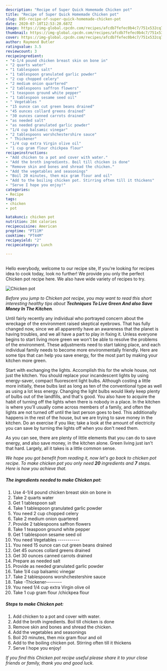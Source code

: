 ```yaml
---
description: "Recipe of Super Quick Homemade Chicken pot"
title: "Recipe of Super Quick Homemade Chicken pot"
slug: 895-recipe-of-super-quick-homemade-chicken-pot
date: 2020-07-10T12:53:20.687Z
image: https://img-global.cpcdn.com/recipes/afcdb7fefec0b4c7/751x532cq70/chicken-pot-recipe-main-photo.jpg
thumbnail: https://img-global.cpcdn.com/recipes/afcdb7fefec0b4c7/751x532cq70/chicken-pot-recipe-main-photo.jpg
cover: https://img-global.cpcdn.com/recipes/afcdb7fefec0b4c7/751x532cq70/chicken-pot-recipe-main-photo.jpg
author: Raymond Butler
ratingvalue: 3.5
reviewcount: 3
recipeingredient:
- "4-1/4 pound chicken breast skin on bone in"
- "2 quarts water"
- "1 tablespoon salt"
- "1 tablespoon granulated garlic powder"
- "2 cup chopped celery"
- "2 medium onion quartered"
- "2 tablespoons saffron flowers"
- "1 teaspoon ground white pepper"
- "1 tablespoon sesame seed oil"
- " Vegetables "
- "15 ounce can cut green beans drained"
- "45 ounces collard greens drained"
- "30 ounces canned carrots drained"
- "as needed salt"
- "as needed granulated garlic powder"
- "1/4 cup balsamic vinegar"
- "2 tablespoons worshchestershire sauce"
- " Thickener"
- "1/4 cup extra Virgin olive oil"
- "1 cup gram flour chickpea flour"
recipeinstructions:
- "Add chicken to a pot and cover with water."
- "Add the broth ingredients. Boil till chicken is done"
- "Remove skin and bones and shread the chicken."
- "Add the vegetables and seasonings"
- "Boil 20 minutes, then mix gram flour and oil"
- "Add to the boiling chicken pot. Stirring often till it thickens"
- "Serve I hope you enjoy!"
categories:
- Recipe
tags:
- chicken
- pot

katakunci: chicken pot 
nutrition: 284 calories
recipecuisine: American
preptime: "PT11M"
cooktime: "PT44M"
recipeyield: "2"
recipecategory: Lunch

---
```

<br>
Hello everybody, welcome to our recipe site, If you're looking for recipes idea to cook today, look no further! We provide you only the perfect Chicken pot recipe here. We also have wide variety of recipes to try.
<br>


![Chicken pot](https://img-global.cpcdn.com/recipes/afcdb7fefec0b4c7/751x532cq70/chicken-pot-recipe-main-photo.jpg)

<i>Before you jump to Chicken pot recipe, you may want to read this short interesting healthy tips about 
<strong>Techniques To Live Green And also Save Money In The Kitchen</strong>.</i>
</br>

Until fairly recently any individual who portrayed concern about the wreckage of the environment raised skeptical eyebrows. That has fully changed now, since we all apparently have an awareness that the planet is having troubles, and we all have a part to play in fixing it. Unless everyone begins to start living more green we won't be able to resolve the problems of the environment. These adjustments need to start taking place, and each individual family needs to become more environmentally friendly. Here are some tips that can help you save energy, for the most part by making your kitchen more green.

Start with exchanging the lights. Accomplish this for the whole house, not just the kitchen. You should replace your incandescent lights by using energy-saver, compact fluorescent light bulbs. Although costing a little more initially, these bulbs last as long as ten of the conventional type as well as using a lot less energy. Changing the light bulbs would likely keep plenty of bulbs out of the landfills, and that's good. You also have to acquire the habit of turning off the lights when there is nobody in a place. In the kitchen is where you'll usually come across members of a family, and often the lights are not turned off until the last person goes to bed. This additionally happens in the rest of the house, but we are trying to save money in the kitchen. Do an exercise if you like; take a look at the amount of electricity you can save by turning the lights off when you don't need them.

As you can see, there are plenty of little elements that you can do to save energy, and also save money, in the kitchen alone. Green living just isn't that hard. Largely, all it takes is a little common sense.


<i>We hope you got benefit from reading it, now let's go back to chicken pot recipe. To make chicken pot you only need <strong>20</strong> ingredients and <strong>7</strong> steps. Here is how you achieve that.
</i>

##### The ingredients needed to make Chicken pot:

1. Use 4-1/4 pound chicken breast skin on bone in
1. Take 2 quarts water
1. Get 1 tablespoon salt
1. Take 1 tablespoon granulated garlic powder
1. You need 2 cup chopped celery
1. Take 2 medium onion quartered
1. Provide 2 tablespoons saffron flowers
1. Take 1 teaspoon ground white pepper
1. Get 1 tablespoon sesame seed oil
1. You need  Vegetables -----------
1. You need 15 ounce can cut green beans drained
1. Get 45 ounces collard greens drained
1. Get 30 ounces canned carrots drained
1. Prepare as needed salt
1. Provide as needed granulated garlic powder
1. Take 1/4 cup balsamic vinegar
1. Take 2 tablespoons worshchestershire sauce
1. Take  -Thickener--------
1. You need 1/4 cup extra Virgin olive oil
1. Take 1 cup gram flour /chickpea flour


##### Steps to make Chicken pot:

1. Add chicken to a pot and cover with water.
1. Add the broth ingredients. Boil till chicken is done
1. Remove skin and bones and shread the chicken.
1. Add the vegetables and seasonings
1. Boil 20 minutes, then mix gram flour and oil
1. Add to the boiling chicken pot. Stirring often till it thickens
1. Serve I hope you enjoy!


<i>If you find this Chicken pot recipe useful please share it to your close friends or family, thank you and good luck.</i>
